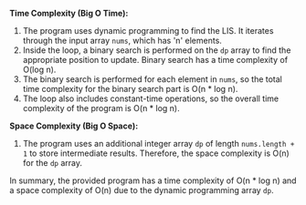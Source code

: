 **Time Complexity (Big O Time):**

1. The program uses dynamic programming to find the LIS. It iterates through the input array `nums`, which has 'n' elements.
2. Inside the loop, a binary search is performed on the `dp` array to find the appropriate position to update. Binary search has a time complexity of O(log n).
3. The binary search is performed for each element in `nums`, so the total time complexity for the binary search part is O(n * log n).
4. The loop also includes constant-time operations, so the overall time complexity of the program is O(n * log n).

**Space Complexity (Big O Space):**

1. The program uses an additional integer array `dp` of length `nums.length + 1` to store intermediate results. Therefore, the space complexity is O(n) for the `dp` array.

In summary, the provided program has a time complexity of O(n * log n) and a space complexity of O(n) due to the dynamic programming array `dp`.
